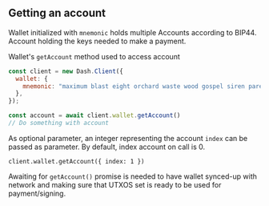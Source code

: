 ## Getting an account

Wallet initialized with `mnemonic` holds multiple Accounts according to BIP44. 
Account holding the keys needed to make a payment.

Wallet's `getAccount` method used to access account

```js
const client = new Dash.Client({
  wallet: {
    mnemonic: "maximum blast eight orchard waste wood gospel siren parent deer athlete impact",
  },
});

const account = await client.wallet.getAccount()
// Do something with account
```

As optional parameter, an integer representing the account `index` can be passed as parameter. By default, index account on call is 0.
```
client.wallet.getAccount({ index: 1 })
```

Awaiting for `getAccount()` promise is needed to have wallet synced-up with network and making sure that UTXOS set is ready to be used for payment/signing.  


